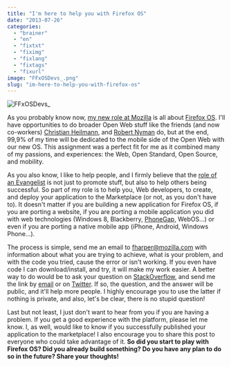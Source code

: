 ```yaml
---
title: "I'm here to help you with Firefox OS"
date: "2013-07-26"
categories: 
  - "brainer"
  - "en"
  - "fixtxt"
  - "fiximg"
  - "fixlang"
  - "fixtags"
  - "fixurl"
image: "FFxOSDevs_.png"
slug: "im-here-to-help-you-with-firefox-os"
---
```


![FFxOSDevs_](images/FFxOSDevs_.png)

As you probably know now, [my new role at Mozilla](https://fred.dev/first-week-done-as-a-mozillian/ "First week done as a Mozillian") is all about [Firefox OS](https://www.mozilla.org/en-US/firefox/os/). I'll have opportunities to do broader Open Web stuff like the friends (and now co-workers) [Christian Heilmann](https://christianheilmann.com/), and [Robert Nyman](https://robertnyman.com/) do, but at the end, 99,9% of my time will be dedicated to the mobile side of the Open Web with our new OS. This assignment was a perfect fit for me as it combined many of my passions, and experiences: the Web, Open Standard, Open Source, and mobility.

As you also know, I like to help people, and I firmly believe that the [role of an Evangelist](http://fred.dev/so-you-want-to-be-an-evangelist/ "So you want to be an Evangelist?") is not just to promote stuff, but also to help others being successful. So part of my role is to help you, Web developers, to create, and deploy your application to the Marketplace (or not, as you don't have to). It doesn't matter if you are building a new application for Firefox OS, if you are porting a website, if you are porting a mobile application you did with web technologies (Windows 8, Blackberry, [PhoneGap,](https://phonegap.com/) WebOS...) or even if you are porting a native mobile app (iPhone, Android, Windows Phone...).

The process is simple, send me an email to [fharper@mozilla.com](mailto:fharper@mozilla.com) with information about what you are trying to achieve, what is your problem, and with the code you tried, cause the error or isn't working. If you even have code I can download/install, and try, it will make my work easier. A better way to do would be to ask your question on [StackOverflow](https://stackoverflow.com/), and send me the link by [email](mailto:fharper@mozilla.com) or on [Twitter](https://twitter.com/fharper). If so, the question, and the answer will be public, and it'll help more people. I highly encourage you to use the latter if nothing is private, and also, let's be clear, there is no stupid question!

Last but not least, I just don't want to hear from you if you are having a problem. If you get a good experience with the platform, please let me know. I, as well, would like to know if you successfully published your application to the marketplace! I also encourage you to share this post to everyone who could take advantage of it. **So did you start to play with Firefox OS? Did you already build something? Do you have any plan to do so in the future? Share your thoughts!**
